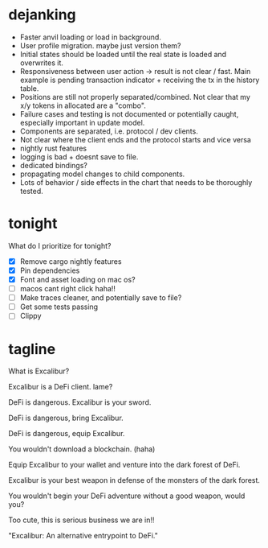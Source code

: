 # dejanking

- Faster anvil loading or load in background.
- User profile migration. maybe just version them?
- Initial states should be loaded until the real state is loaded and overwrites it.
- Responsiveness between user action -> result is not clear / fast. Main example is pending transaction indicator + receiving the tx in the history table.
- Positions are still not properly separated/combined. Not clear that my x/y tokens in allocated are a "combo".
- Failure cases and testing is not documented or potentially caught, especially important in update model.
- Components are separated, i.e. protocol / dev clients.
- Not clear where the client ends and the protocol starts and vice versa
- nightly rust features
- logging is bad + doesnt save to file.
- dedicated bindings?
- propagating model changes to child components.
- Lots of behavior / side effects in the chart that needs to be thoroughly tested.


# tonight

What do I prioritize for tonight?

- [x] Remove cargo nightly features
- [x] Pin dependencies
- [x] Font and asset loading on mac os?
- [ ] macos cant right click haha!!
- [ ] Make traces cleaner, and potentially save to file?
- [ ] Get some tests passing
- [ ] Clippy

# tagline

What is Excalibur?

Excalibur is a DeFi client. lame?

DeFi is dangerous. Excalibur is your sword.

DeFi is dangerous, bring Excalibur.

DeFi is dangerous, equip Excalibur.

You wouldn't download a blockchain. (haha)

Equip Excalibur to your wallet and venture into the dark forest of DeFi.

Excalibur is your best weapon in defense of the monsters of the dark forest.

You wouldn't begin your DeFi adventure without a good weapon, would you?

Too cute, this is serious business we are in!!

"Excalibur: An alternative entrypoint to DeFi."

